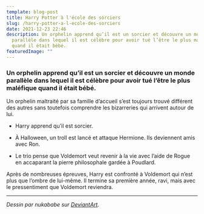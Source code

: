 ```yaml
---
template: blog-post
title: Harry Potter à l'école des sorciers
slug: /harry-potter-a-l-ecole-des-sorciers
date: 2021-12-23 22:46
description: Un orphelin apprend qu’il est un sorcier et découvre un monde
  parallèle dans lequel il est célèbre pour avoir tué l’être le plus maléfique
  quand il était bébé.
featuredImage: ""
---
```

### Un orphelin apprend qu’il est un sorcier et découvre un monde parallèle dans lequel il est célèbre pour avoir tué l’être le plus maléfique quand il était bébé.

Un orphelin maltraité par sa famille d’accueil s’est toujours trouvé différent des autres sans toutefois comprendre les bizarreries qui arrivent autour de lui.

- Harry apprend qu’il est sorcier.

- À Halloween, un troll est lancé et attaque Hermione. Ils deviennent amis avec Ron.

- Le trio pense que Voldemort veut revenir à la vie avec l’aide de Rogue en accaparant la pierre philosophale gardée à Poudlard.

Après de nombreuses épreuves, Harry est confronté à Voldemort qui n’est plus que l’ombre de lui-même. Il termine sa première année, ravi, mais avec le pressentiment que Voldemort reviendra.

- - -

*Dessin par nukababe sur [DeviantArt](https://www.deviantart.com/nukababe/art/Harry-Potter-Chibi-Fanart-806018367).*
